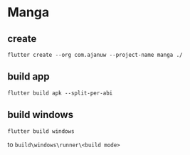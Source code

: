 # Manga

## create
```
flutter create --org com.ajanuw --project-name manga ./
```

## build app
```
flutter build apk --split-per-abi
```

## build windows
```
flutter build windows
```
to `build\windows\runner\<build mode>`